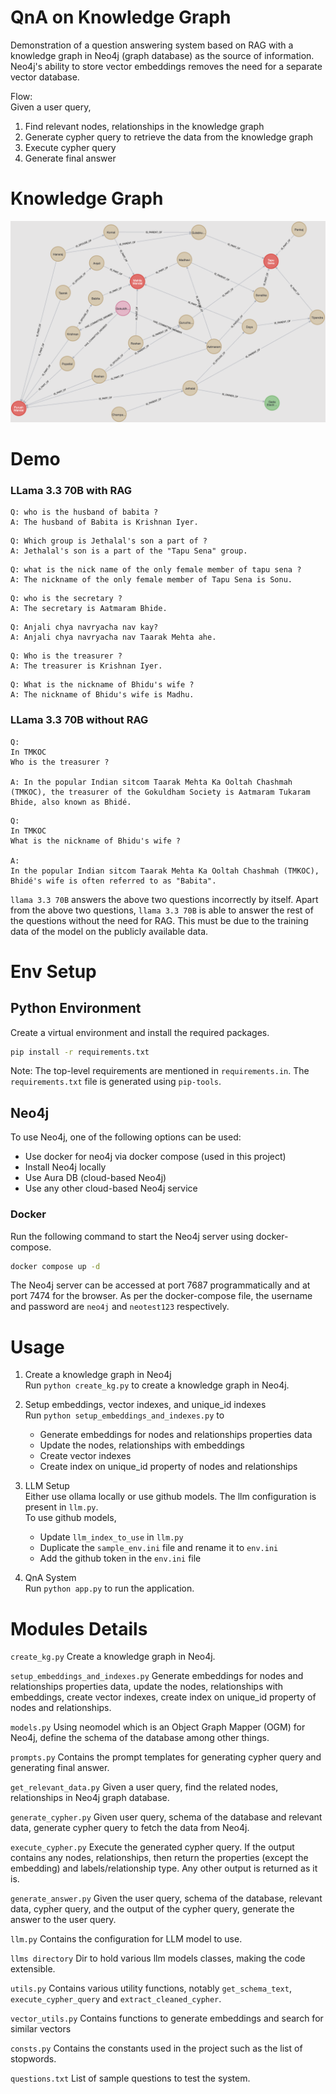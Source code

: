 # QnA on Knowledge Graph
Demonstration of a question answering system based on RAG with a knowledge graph in Neo4j (graph database) as the source of information. Neo4j's ability to store vector embeddings removes the need for a separate vector database.

Flow:  
Given a user query,  
1. Find relevant nodes, relationships in the knowledge graph
2. Generate cypher query to retrieve the data from the knowledge graph
3. Execute cypher query
4. Generate final answer

# Knowledge Graph
![Knowledge Graph](./public/kg.png)

# Demo
### LLama 3.3 70B with RAG 
```
Q: who is the husband of babita ?
A: The husband of Babita is Krishnan Iyer.
```

```
Q: Which group is Jethalal's son a part of ?
A: Jethalal's son is a part of the "Tapu Sena" group.
```

```
Q: what is the nick name of the only female member of tapu sena ?
A: The nickname of the only female member of Tapu Sena is Sonu.
```

```
Q: who is the secretary ?
A: The secretary is Aatmaram Bhide.
```

```
Q: Anjali chya navryacha nav kay?
A: Anjali chya navryacha nav Taarak Mehta ahe.
```

```
Q: Who is the treasurer ?
A: The treasurer is Krishnan Iyer.
```

```
Q: What is the nickname of Bhidu's wife ?
A: The nickname of Bhidu's wife is Madhu.
```

### LLama 3.3 70B without RAG
```
Q:
In TMKOC
Who is the treasurer ?

A: In the popular Indian sitcom Taarak Mehta Ka Ooltah Chashmah (TMKOC), the treasurer of the Gokuldham Society is Aatmaram Tukaram Bhide, also known as Bhidé.
```
```
Q: 
In TMKOC
What is the nickname of Bhidu's wife ?

A:
In the popular Indian sitcom Taarak Mehta Ka Ooltah Chashmah (TMKOC), Bhidé's wife is often referred to as "Babita".
```

`llama 3.3 70B` answers the above two questions incorrectly by itself.
Apart from the above two questions, `llama 3.3 70B` is able to answer the rest of the questions without the need for RAG. This must be due to the training data of the model on the publicly available data.

# Env Setup

## Python Environment
Create a virtual environment and install the required packages.

```bash
pip install -r requirements.txt
```
Note: The top-level requirements are mentioned in `requirements.in`. The `requirements.txt` file is generated using `pip-tools`.

## Neo4j
To use Neo4j, one of the following options can be used:
* Use docker for neo4j via docker compose (used in this project)
* Install Neo4j locally
* Use Aura DB (cloud-based Neo4j)
* Use any other cloud-based Neo4j service

### Docker
Run the following command to start the Neo4j server using docker-compose.
```bash
docker compose up -d
```

The Neo4j server can be accessed at port 7687 programmatically and at port 7474 for the browser.
As per the docker-compose file, the username and password are `neo4j` and `neotest123` respectively.

# Usage
1. Create a knowledge graph in Neo4j  
Run `python create_kg.py` to create a knowledge graph in Neo4j.

2. Setup embeddings, vector indexes, and unique_id indexes  
Run `python setup_embeddings_and_indexes.py` to
    * Generate embeddings for nodes and relationships properties data
    * Update the nodes, relationships with embeddings
    * Create vector indexes
    * Create index on unique_id property of nodes and relationships

3. LLM Setup  
Either use ollama locally or use github models. The llm configuration is present in `llm.py`.   
    To use github models,
    * Update `llm_index_to_use` in `llm.py` 
    * Duplicate the `sample_env.ini` file and rename it to `env.ini`
    * Add the github token in the `env.ini` file

4. QnA System  
Run `python app.py` to run the application.



# Modules Details
`create_kg.py`
Create a knowledge graph in Neo4j.

`setup_embeddings_and_indexes.py`
Generate embeddings for nodes and relationships properties data, update the nodes, relationships with embeddings, create vector indexes, create index on unique_id property of nodes and relationships.

`models.py`
Using neomodel which is an Object Graph Mapper (OGM) for Neo4j, define the schema of the database among other things.

`prompts.py`
Contains the prompt templates for generating cypher query and generating final answer.

`get_relevant_data.py`
Given a user query, find the related nodes, relationships in Neo4j graph database.

`generate_cypher.py` 
Given user query, schema of the database and relevant data, generate cypher query to fetch the data from Neo4j.

`execute_cypher.py`
Execute the generated cypher query. If the output contains any nodes, relationships, then return the properties (except the embedding) and labels/relationship type. Any other output is returned as it is.

`generate_answer.py`
Given the user query, schema of the database, relevant data, cypher query, and the output of the cypher query, generate the answer to the user query.

`llm.py`
Contains the configuration for LLM model to use.

`llms directory`
Dir to hold various llm models classes, making the code extensible.

`utils.py`
Contains various utility functions, notably `get_schema_text`, `execute_cypher_query` and `extract_cleaned_cypher`.

`vector_utils.py`
Contains functions to generate embeddings and search for similar vectors

`consts.py`
Contains the constants used in the project such as the list of stopwords.

`questions.txt`
List of sample questions to test the system.






